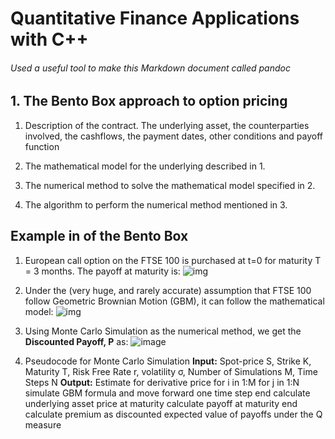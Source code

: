# Quantitative Finance Applications with C++ 

###### Used a useful tool to make this Markdown document called pandoc

## 1. The Bento Box approach to option pricing
1. Description of the contract. The underlying asset, the counterparties involved, the cashflows, the payment dates, other conditions and payoff function 

2. The mathematical model for the underlying described in 1. 

3. The numerical method to solve the mathematical model specified in 2.

4. The algorithm to perform the numerical method mentioned in 3.

## Example in of the Bento Box 
1. European call option on the FTSE 100 is purchased at t=0 for maturity T = 3 months. The payoff at maturity is: 
![img](https://user-images.githubusercontent.com/36263575/66340256-b37af480-e93c-11e9-8545-a14cd12f01b7.png) 

2. Under the (very huge, and rarely accurate) assumption that FTSE 100 follow Geometric Brownian Motion (GBM), it can follow the mathematical model: 
![img](https://user-images.githubusercontent.com/36263575/66341375-0655ab80-e93f-11e9-9d5b-41aaf66c3535.png)

3. Using Monte Carlo Simulation as the numerical method, we get the **Discounted Payoff, P** as:
![image](https://user-images.githubusercontent.com/36263575/66341722-c5aa6200-e93f-11e9-876e-28abd9fb2d02.png)

4. Pseudocode for Monte Carlo Simulation 
**Input:** Spot-price S, Strike K, Maturity T, Risk Free Rate r, volatility σ, Number of Simulations M, Time Steps N 
**Output:** Estimate for derivative price 
for i in 1:M
    for j in 1:N
        simulate GBM formula and move forward one time step
    end
    calculate underlying asset price at maturity
    calculate payoff at maturity
end
calculate premium as discounted expected value of payoffs under the Q measure


